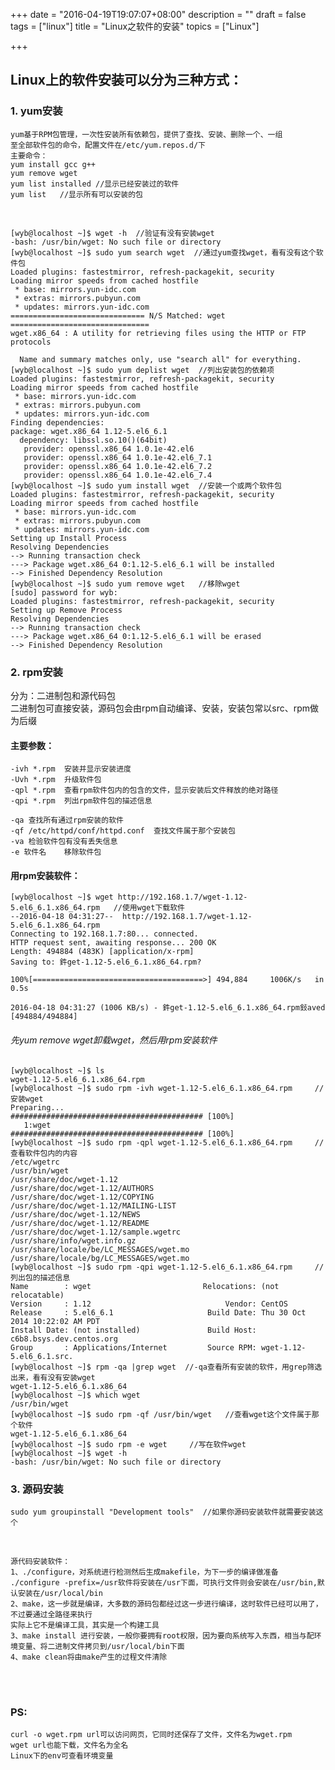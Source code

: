+++
date = "2016-04-19T19:07:07+08:00"
description = ""
draft = false
tags = ["linux"]
title = "Linux之软件的安装"
topics = ["Linux"]

+++

## Linux上的软件安装可以分为三种方式：
### 1. yum安装
    yum基于RPM包管理，一次性安装所有依赖包，提供了查找、安装、删除一个、一组
    至全部软件包的命令，配置文件在/etc/yum.repos.d/下
    主要命令：
    yum install gcc g++
    yum remove wget
    yum list installed //显示已经安装过的软件
    yum list   //显示所有可以安装的包
<br/>

    [wyb@localhost ~]$ wget -h  //验证有没有安装wget
    -bash: /usr/bin/wget: No such file or directory
    [wyb@localhost ~]$ sudo yum search wget  //通过yum查找wget，看有没有这个软件包
    Loaded plugins: fastestmirror, refresh-packagekit, security
    Loading mirror speeds from cached hostfile
     * base: mirrors.yun-idc.com
     * extras: mirrors.pubyun.com
     * updates: mirrors.yun-idc.com
    ============================== N/S Matched: wget ===============================
    wget.x86_64 : A utility for retrieving files using the HTTP or FTP protocols
    
      Name and summary matches only, use "search all" for everything.
    [wyb@localhost ~]$ sudo yum deplist wget  //列出安装包的依赖项
    Loaded plugins: fastestmirror, refresh-packagekit, security
    Loading mirror speeds from cached hostfile
     * base: mirrors.yun-idc.com
     * extras: mirrors.pubyun.com
     * updates: mirrors.yun-idc.com
    Finding dependencies: 
    package: wget.x86_64 1.12-5.el6_6.1
      dependency: libssl.so.10()(64bit)
       provider: openssl.x86_64 1.0.1e-42.el6
       provider: openssl.x86_64 1.0.1e-42.el6_7.1
       provider: openssl.x86_64 1.0.1e-42.el6_7.2
       provider: openssl.x86_64 1.0.1e-42.el6_7.4
    [wyb@localhost ~]$ sudo yum install wget  //安装一个或两个软件包
    Loaded plugins: fastestmirror, refresh-packagekit, security
    Loading mirror speeds from cached hostfile
     * base: mirrors.yun-idc.com
     * extras: mirrors.pubyun.com
     * updates: mirrors.yun-idc.com
    Setting up Install Process
    Resolving Dependencies
    --> Running transaction check
    ---> Package wget.x86_64 0:1.12-5.el6_6.1 will be installed
    --> Finished Dependency Resolution
    [wyb@localhost ~]$ sudo yum remove wget   //移除wget
    [sudo] password for wyb: 
    Loaded plugins: fastestmirror, refresh-packagekit, security
    Setting up Remove Process
    Resolving Dependencies
    --> Running transaction check
    ---> Package wget.x86_64 0:1.12-5.el6_6.1 will be erased
    --> Finished Dependency Resolution


### 2. rpm安装
分为：二进制包和源代码包  
二进制包可直接安装，源码包会由rpm自动编译、安装，安装包常以src、rpm做为后缀
#### 主要参数：
    -ivh *.rpm  安装并显示安装进度
    -Uvh *.rpm	升级软件包
    -qpl *.rpm	查看rpm软件包内的包含的文件，显示安装后文件释放的绝对路径
    -qpi *.rpm	列出rpm软件包的描述信息
    
    -qa 查找所有通过rpm安装的软件
    -qf /etc/httpd/conf/httpd.conf  查找文件属于那个安装包
    -va 检验软件包有没有丢失信息
    -e 软件名    移除软件包

#### 用rpm安装软件：
    [wyb@localhost ~]$ wget http://192.168.1.7/wget-1.12-5.el6_6.1.x86_64.rpm   //使用wget下载软件
    --2016-04-18 04:31:27--  http://192.168.1.7/wget-1.12-5.el6_6.1.x86_64.rpm
    Connecting to 192.168.1.7:80... connected.
    HTTP request sent, awaiting response... 200 OK
    Length: 494884 (483K) [application/x-rpm]
    Saving to: 鈝get-1.12-5.el6_6.1.x86_64.rpm?
    
    100%[======================================>] 494,884     1006K/s   in 0.5s    
    
    2016-04-18 04:31:27 (1006 KB/s) - 鈝get-1.12-5.el6_6.1.x86_64.rpm鈙aved [494884/494884]

###### 先yum remove wget卸载wget，然后用rpm安装软件
    [wyb@localhost ~]$ ls
    wget-1.12-5.el6_6.1.x86_64.rpm
    [wyb@localhost ~]$ sudo rpm -ivh wget-1.12-5.el6_6.1.x86_64.rpm     //安装wget
    Preparing...                ########################################### [100%]
       1:wget                   ########################################### [100%]
    [wyb@localhost ~]$ sudo rpm -qpl wget-1.12-5.el6_6.1.x86_64.rpm     //查看软件包内的内容
    /etc/wgetrc
    /usr/bin/wget
    /usr/share/doc/wget-1.12
    /usr/share/doc/wget-1.12/AUTHORS
    /usr/share/doc/wget-1.12/COPYING
    /usr/share/doc/wget-1.12/MAILING-LIST
    /usr/share/doc/wget-1.12/NEWS
    /usr/share/doc/wget-1.12/README
    /usr/share/doc/wget-1.12/sample.wgetrc
    /usr/share/info/wget.info.gz
    /usr/share/locale/be/LC_MESSAGES/wget.mo
    /usr/share/locale/bg/LC_MESSAGES/wget.mo
    [wyb@localhost ~]$ sudo rpm -qpi wget-1.12-5.el6_6.1.x86_64.rpm     //列出包的描述信息
    Name        : wget                         Relocations: (not relocatable)
    Version     : 1.12                              Vendor: CentOS
    Release     : 5.el6_6.1                     Build Date: Thu 30 Oct 2014 10:22:02 AM PDT
    Install Date: (not installed)               Build Host: c6b8.bsys.dev.centos.org
    Group       : Applications/Internet         Source RPM: wget-1.12-5.el6_6.1.src.
    [wyb@localhost ~]$ rpm -qa |grep wget  //-qa查看所有安装的软件，用grep筛选出来，看有没有安装wget
    wget-1.12-5.el6_6.1.x86_64
    [wyb@localhost ~]$ which wget
    /usr/bin/wget
    [wyb@localhost ~]$ sudo rpm -qf /usr/bin/wget   //查看wget这个文件属于那个软件
    wget-1.12-5.el6_6.1.x86_64
    [wyb@localhost ~]$ sudo rpm -e wget     //写在软件wget
    [wyb@localhost ~]$ wget -h
    -bash: /usr/bin/wget: No such file or directory


### 3. 源码安装

    sudo yum groupinstall "Development tools"  //如果你源码安装软件就需要安装这个
<br/>

    源代码安装软件：
    1、./configure，对系统进行检测然后生成makefile，为下一步的编译做准备
    ./configure -prefix=/usr软件将安装在/usr下面，可执行文件则会安装在/usr/bin,默认安装在/usr/local/bin
    2、make，这一步就是编译，大多数的源码包都经过这一步进行编译，这时软件已经可以用了，不过要通过全路径来执行
    实际上它不是编译工具，其实是一个构建工具
    3、make install 进行安装，一般你要拥有root权限，因为要向系统写入东西，相当与配环境变量、将二进制文件拷贝到/usr/local/bin下面
    4、make clean将由make产生的过程文件清除
<br/><br/>
### PS:
    curl -o wget.rpm url可以访问网页，它同时还保存了文件，文件名为wget.rpm
    wget url也能下载，文件名为全名
    Linux下的env可查看环境变量